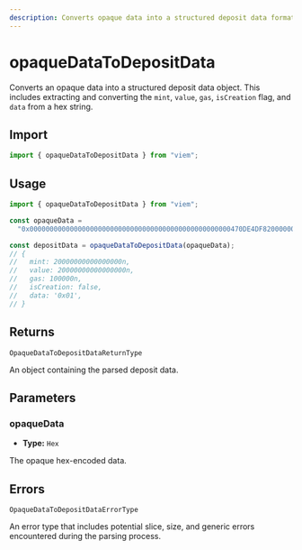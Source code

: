 ```yaml
---
description: Converts opaque data into a structured deposit data format.
---
```


# opaqueDataToDepositData

Converts an opaque data into a structured deposit data object. This includes extracting and converting the `mint`, `value`, `gas`, `isCreation` flag, and `data` from a hex string.

## Import

```ts
import { opaqueDataToDepositData } from "viem";
```

## Usage

```ts
import { opaqueDataToDepositData } from "viem";

const opaqueData =
  "0x00000000000000000000000000000000000000000000000000470DE4DF82000000000000000000000000000000000000000000000000000000470DE4DF82000000000000000186A00001";

const depositData = opaqueDataToDepositData(opaqueData);
// {
//   mint: 20000000000000000n,
//   value: 20000000000000000n,
//   gas: 100000n,
//   isCreation: false,
//   data: '0x01',
// }
```

## Returns

`OpaqueDataToDepositDataReturnType`

An object containing the parsed deposit data.

## Parameters

### opaqueData

- **Type:** `Hex`

The opaque hex-encoded data.

## Errors

`OpaqueDataToDepositDataErrorType`

An error type that includes potential slice, size, and generic errors encountered during the parsing process.
